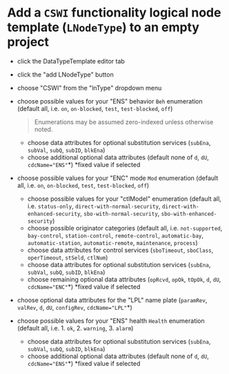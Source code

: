 # Add a `CSWI` functionality logical node template (`LNodeType`) to an empty project

* click the DataTypeTemplate editor tab
* click the "add LNodeType" button
* choose "CSWI" from the "lnType" dropdown menu
* choose possible values for your "ENS" behavior `Beh` enumeration (default all, i.e. `on`, `on-blocked`, `test`, `test-blocked`, `off`)
  > Enumerations may be assumed zero-indexed unless otherwise noted.

  * choose data attributes for optional substitution services (`subEna`, `subVal`, `subQ`, `subID`, `blkEna`)
  * choose additional optional data attributes (default none of `d`, `dU`, `cdcName="ENS"`*) *fixed value if selected
* choose possible values for your "ENC" mode `Mod` enumeration (default all, i.e. `on`, `on-blocked`, `test`, `test-blocked`, `off`)
  * choose possible values for your "ctlModel" enumeration (default all, i.e. `status-only`, `direct-with-normal-security`, `direct-with-enhanced-security`, `sbo-with-normal-security`, `sbo-with-enhanced-security`)
  * choose possible originator categories (default all, i.e. `not-supported`, `bay-control`, `station-control`, `remote-control`, `automatic-bay`, `automatic-station`, `automatic-remote`, `maintenance`, `process`)
  * choose data attributes for control services (`sboTimeout`, `sboClass`, `operTimeout`, `stSeld`, `ctlNum`)
  * choose data attributes for optional substitution services (`subEna`, `subVal`, `subQ`, `subID`, `blkEna`)
  * choose remaining optional data attributes (`opRcvd`, `opOk`, `tOpOk`, `d`, `dU`, `cdcName="ENC"`*) *fixed value if selected
* choose optional data attributes for the "LPL" name plate (`paramRev`, `valRev`, `d`, `dU`, `configRev`, `cdcName="LPL"`*)
* choose possible values for your "ENS" health `Health` enumeration (default all, i.e. 1. `ok`, 2. `warning`, 3. `alarm`)
  * choose data attributes for optional substitution services (`subEna`, `subVal`, `subQ`, `subID`, `blkEna`)
  * choose additional optional data attributes (default none of `d`, `dU`, `cdcName="ENS"`*) *fixed value if selected